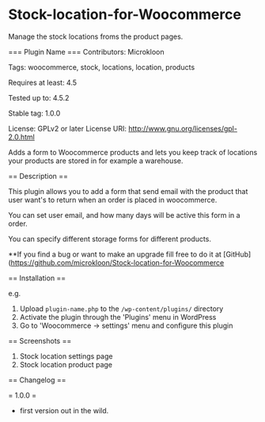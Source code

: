# Stock-location-for-Woocommerce
Manage the stock locations froms the product pages.

=== Plugin Name ===
Contributors: Microkloon

Tags: woocommerce, stock, locations, location, products

Requires at least: 4.5

Tested up to: 4.5.2

Stable tag: 1.0.0

License: GPLv2 or later
License URI: http://www.gnu.org/licenses/gpl-2.0.html

Adds a form to Woocommerce products and lets you keep track of locations your products are stored in for example a warehouse.

== Description ==

This plugin allows you to add a form that send email with the product that user want's to return when an order is placed in woocommerce.

You can set user email, and how many days will be active this form in a order.

You can specify different storage forms for different products.

**If you find a bug or want to make an upgrade fill free to do it at [GitHub](https://github.com/microkloon/Stock-location-for-Woocommerce


== Installation ==

e.g.

1. Upload `plugin-name.php` to the `/wp-content/plugins/` directory
2. Activate the plugin through the 'Plugins' menu in WordPress
3. Go to 'Woocommerce -> settings' menu and configure this plugin

== Screenshots ==

1. Stock location settings page
1. Stock location product page

== Changelog ==

= 1.0.0 = 
* first version out in the wild.

